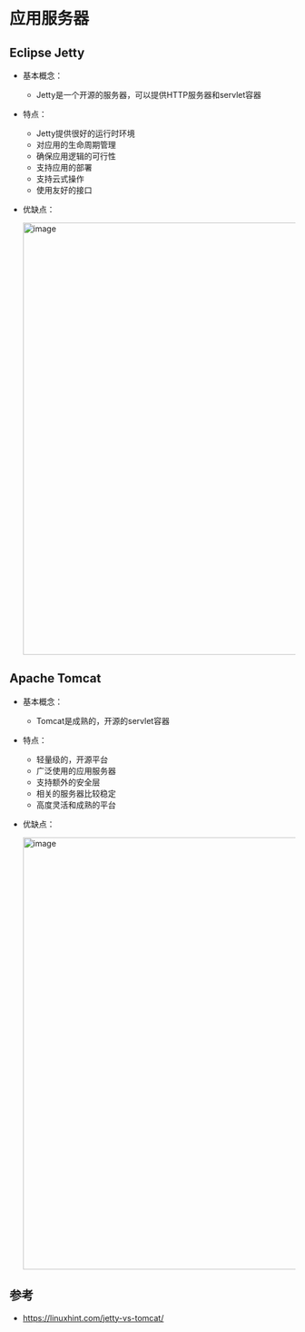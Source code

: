 # 应用服务器

## Eclipse Jetty

  - 基本概念：
    - Jetty是一个开源的服务器，可以提供HTTP服务器和servlet容器
  - 特点：
    - Jetty提供很好的运行时环境
    - 对应用的生命周期管理
    - 确保应用逻辑的可行性
    - 支持应用的部署
    - 支持云式操作
    - 使用友好的接口
  - 优缺点：
  
    <img width="762" alt="image" src="https://user-images.githubusercontent.com/46510621/147032634-61b50222-b517-4f07-9c44-b46c2421434c.png">
  
## Apache Tomcat

  - 基本概念：
    - Tomcat是成熟的，开源的servlet容器
  - 特点：
    - 轻量级的，开源平台
    - 广泛使用的应用服务器
    - 支持额外的安全层
    - 相关的服务器比较稳定
    - 高度灵活和成熟的平台
  - 优缺点：
  
    <img width="762" alt="image" src="https://user-images.githubusercontent.com/46510621/147045312-696f30ac-d8de-429c-8005-445a0119bca1.png">
  
## 参考

  - https://linuxhint.com/jetty-vs-tomcat/
  
